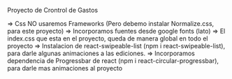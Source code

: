 Proyecto de Crontrol de Gastos 

=> Css NO usaremos Frameworks (Pero debemo instalar Normalize.css, para este proyecto)
=> Incorporamos fuentes desde google fonts (lato)
=> El index.css que esta en el proyecto, queda de manera global en todo el proyecto
=> Instalacion de react-swipeable-list (npm i react-swipeable-list), para darle algunas animaciones a las ediciones.
=> Incorporamos dependencia de Progressbar de react (npm i react-circular-progressbar), para darle mas animaciones al proyecto
